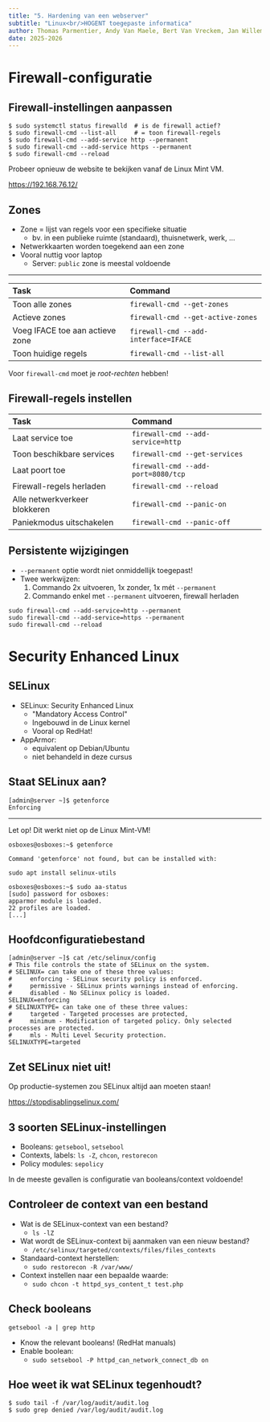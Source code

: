 ```yaml
---
title: "5. Hardening van een webserver"
subtitle: "Linux<br/>HOGENT toegepaste informatica"
author: Thomas Parmentier, Andy Van Maele, Bert Van Vreckem, Jan Willem
date: 2025-2026
---
```


# Firewall-configuratie

## Firewall-instellingen aanpassen

```console
$ sudo systemctl status firewalld  # is de firewall actief?
$ sudo firewall-cmd --list-all     # = toon firewall-regels
$ sudo firewall-cmd --add-service http --permanent
$ sudo firewall-cmd --add-service https --permanent
$ sudo firewall-cmd --reload
```

Probeer opnieuw de website te bekijken vanaf de Linux Mint VM.

<https://192.168.76.12/>

## Zones

- Zone = lijst van regels voor een specifieke situatie
    - bv. in een publieke ruimte (standaard), thuisnetwerk, werk, ...
- Netwerkkaarten worden toegekend aan een zone
- Vooral nuttig voor laptop
    - Server: `public` zone is meestal voldoende

---

| Task                            | Command                              |
| :------------------------------ | :----------------------------------- |
| Toon alle zones                 | `firewall-cmd --get-zones`           |
| Actieve zones                   | `firewall-cmd --get-active-zones`    |
| Voeg IFACE toe aan actieve zone | `firewall-cmd --add-interface=IFACE` |
| Toon huidige regels             | `firewall-cmd --list-all`            |

Voor `firewall-cmd` moet je *root-rechten* hebben!

## Firewall-regels instellen

| Task                          | Command                            |
| :---------------------------- | :--------------------------------- |
| Laat service toe              | `firewall-cmd --add-service=http`  |
| Toon beschikbare services     | `firewall-cmd --get-services`      |
| Laat poort toe                | `firewall-cmd --add-port=8080/tcp` |
| Firewall-regels herladen      | `firewall-cmd --reload`            |
| Alle netwerkverkeer blokkeren | `firewall-cmd --panic-on`          |
| Paniekmodus uitschakelen      | `firewall-cmd --panic-off`         |

## Persistente wijzigingen

- `--permanent` optie wordt niet onmiddellijk toegepast!
- Twee werkwijzen:
    1. Commando 2x uitvoeren, 1x zonder, 1x mét `--permanent`
    2. Commando enkel met `--permanent` uitvoeren, firewall herladen

```console
sudo firewall-cmd --add-service=http --permanent
sudo firewall-cmd --add-service=https --permanent
sudo firewall-cmd --reload
```

# Security Enhanced Linux

## SELinux

- SELinux: Security Enhanced Linux
    - "Mandatory Access Control"
    - Ingebouwd in de Linux kernel
    - Vooral op RedHat!
- AppArmor:
    - equivalent op Debian/Ubuntu
    - niet behandeld in deze cursus

## Staat SELinux aan?

```console
[admin@server ~]$ getenforce 
Enforcing
```

---

Let op! Dit werkt niet op de Linux Mint-VM!

```console
osboxes@osboxes:~$ getenforce

Command 'getenforce' not found, but can be installed with:

sudo apt install selinux-utils

osboxes@osboxes:~$ sudo aa-status
[sudo] password for osboxes:
apparmor module is loaded.
22 profiles are loaded.
[...]
```

## Hoofdconfiguratiebestand

```console
[admin@server ~]$ cat /etc/selinux/config
# This file controls the state of SELinux on the system.
# SELINUX= can take one of these three values:
#     enforcing - SELinux security policy is enforced.
#     permissive - SELinux prints warnings instead of enforcing.
#     disabled - No SELinux policy is loaded.
SELINUX=enforcing
# SELINUXTYPE= can take one of these three values:
#     targeted - Targeted processes are protected,
#     minimum - Modification of targeted policy. Only selected processes are protected. 
#     mls - Multi Level Security protection.
SELINUXTYPE=targeted
```

## Zet SELinux niet uit!

Op productie-systemen zou SELinux altijd aan moeten staan!

<https://stopdisablingselinux.com/>

## 3 soorten SELinux-instellingen

- Booleans: `getsebool`, `setsebool`
- Contexts, labels: `ls -Z`, `chcon`, `restorecon`
- Policy modules: `sepolicy`

In de meeste gevallen is configuratie van booleans/context voldoende!

## Controleer de context van een bestand

- Wat is de SELinux-context van een bestand?
    - `ls -lZ`
- Wat wordt de SELinux-context bij aanmaken van een nieuw bestand?
    - `/etc/selinux/targeted/contexts/files/files_contexts`
- Standaard-context herstellen:
    - `sudo restorecon -R /var/www/`
- Context instellen naar een bepaalde waarde:
    - `sudo chcon -t httpd_sys_content_t test.php`

## Check booleans

`getsebool -a | grep http`

- Know the relevant booleans! (RedHat manuals)
- Enable boolean:
    - `sudo setsebool -P httpd_can_network_connect_db on`

## Hoe weet ik wat SELinux tegenhoudt?

```console
$ sudo tail -f /var/log/audit/audit.log
$ sudo grep denied /var/log/audit/audit.log
```
